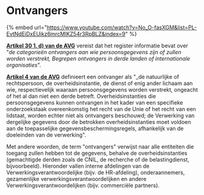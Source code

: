 # Ontvangers

{% embed url="https://www.youtube.com/watch?v=No_O-fasXGM&list=PL-EvtNdEiDxEUikz6mrcMlKZ54r3RpBLZ&index=9" %}

[**Artikel 30 1. d) van de AVG**](https://eur-lex.europa.eu/legal-content/NL/TXT/PDF/?uri=CELEX:32016R0679) vereist dat het register informatie bevat over "_de categorieën ontvangers aan wie persoonsgegevens zijn of zullen worden verstrekt, Begrepen ontvangers in derde landen of internationale organisaties_".

[**Artikel 4 van de AVG**](https://eur-lex.europa.eu/legal-content/NL/TXT/PDF/?uri=CELEX:32016R0679) definieert een ontvanger als "_de natuurlijke of rechtspersoon, de overheidsinstantie, de dienst of enig ander lichaam aan wie, respectievelijk waaraan persoonsgegevens worden verstrekt, ongeacht of het al dan niet een derde betreft. Overheidsinstanties die persoonsgegevens kunnen ontvangen in het kader van een specifieke onderzoekstaak overeenkomstig het recht van de Unie of het recht van een lidstaat, worden echter niet als ontvangers beschouwd; de Verwerking van dergelijke gegevens door de betrokken overheidsinstanties moet voldoen aan de toepasselijke gegevensbeschermingsregels, afhankelijk van de doeleinden van de verwerking". &#x20;

Met andere woorden, de term "ontvangers" verwijst naar alle entiteiten die toegang zullen hebben tot de gegevens, behalve de overheidsinstanties (gemachtigde derden zoals de CNIL, de recherche of de belastingdienst, bijvoorbeeld). Hieronder vallen interne afdelingen van de Verwerkingsverantwoordelijke (bijv. de HR-afdeling), onderaannemers, gezamenlijke verwerkingsverantwoordelijken en andere Verwerkingsverantwoordelijken (bijv. commerciële partners).